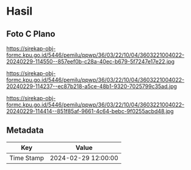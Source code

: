 # Hasil

## Foto C Plano

https://sirekap-obj-formc.kpu.go.id/5446/pemilu/ppwp/36/03/22/10/04/3603221004022-20240229-114550--857eef0b-c28a-40ec-b679-5f7247e17e22.jpg

https://sirekap-obj-formc.kpu.go.id/5446/pemilu/ppwp/36/03/22/10/04/3603221004022-20240229-114237--ec87b218-a5ce-48b1-9320-7025799c35ad.jpg

https://sirekap-obj-formc.kpu.go.id/5446/pemilu/ppwp/36/03/22/10/04/3603221004022-20240229-114414--851f85af-9661-4c64-bebc-9f0255acbd48.jpg


## Metadata

| Key        | Value               |
| ---------- | ------------------- |
| Time Stamp | 2024-02-29 12:00:00 |



